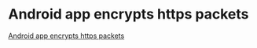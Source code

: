 # Android app encrypts https packets
[Android app encrypts https packets](https://aiwithcloud.com/2022/09/15/android_app_encrypts_https_packets/)